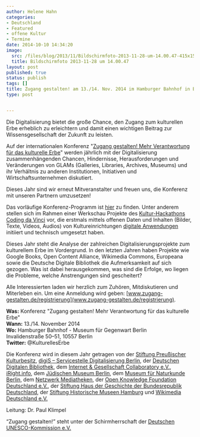 ```yaml
---
author: Helene Hahn
categories:
- Deutschland
- Featured
- offene Kultur
- Termine
date: 2014-10-10 14:34:20
image:
  src: /files/blog/2013/11/Bildschirmfoto-2013-11-28-um-14.00.47-415x159.png
  title: Bildschirmfoto 2013-11-28 um 14.00.47
layout: post
published: true
status: publish
tags: []
title: Zugang gestalten! am 13./14. Nov. 2014 im Hamburger Bahnhof in Berlin
type: post


---
```


Die Digitalisierung bietet die große Chance, den Zugang zum kulturellen Erbe erheblich zu erleichtern und damit einen wichtigen Beitrag zur Wissensgesellschaft der Zukunft zu leisten.

Auf der internationalen Konferenz "[Zugang gestalten! Mehr Verantwortung für das kulturelle Erbe](https://civicrm.wikimedia.de/sites/all/modules/civicrm/extern/url.php?u=333&qid=10661)" werden jährlich mit der Digitalisierung zusammenhängenden Chancen, Hindernisse, Herausforderungen und Veränderungen von GLAMs (Galleries, Libraries, Archives, Museums) und ihr Verhältnis zu anderen Institutionen, Initiativen und Wirtschaftsunternehmen diskutiert.

Dieses Jahr sind wir erneut Mitveranstalter und freuen uns, die Konferenz mit unseren Partnern umzusetzen!

Das vorläufige Konferenz-Programm ist [hier](http://www.zugang-gestalten.de/vorlaeufiges-programm/) zu finden. Unter anderem stellen sich im Rahmen einer Werkschau Projekte des [Kultur-Hackathons Coding da Vinci](http://codingdavinci.de) vor, die erstmals mittels offenen Daten und Inhalten (Bilder, Texte, Videos, Audios) von Kultureinrichtungen [digitale Anwendungen](http://codingdavinci.de/projekte/) initiiert und technisch umgesetzt haben.

Dieses Jahr steht die Analyse der zahlreichen Digitalisierungsprojekte zum kulturellem Erbe im Vordergrund. In den letzten Jahren haben Projekte wie Google Books, Open Content Alliance, Wikimedia Commons, Europeana sowie die Deutsche Digitale Bibliothek die Aufmerksamkeit auf sich gezogen. Was ist dabei herausgekommen, was sind die Erfolge, wo liegen die Probleme, welche Anstrengungen sind gescheitert?

Alle Interessierten laden wir herzlich zum Zuhören, Mitdiskutieren und Miterleben ein. Um eine Anmeldung wird geben: [www.zugang-gestalten.de/registrierung](www.zugang-gestalten.de/registrierung).

**Was:** Konferenz "Zugang gestalten! Mehr Verantwortung für das kulturelle Erbe"  
**Wann:** 13./14. November 2014  
**Wo:** Hamburger Bahnhof - Museum für Gegenwart Berlin  
Invalidenstraße 50–51, 10557 Berlin  
**Twitter:** @KulturellesErbe

Die Konferenz wird in diesem Jahr getragen von der [Stiftung Preußischer Kulturbesitz](http://www.preussischer-kulturbesitz.de), [digiS – Servicestelle Digitalisierung Berlin](http://www.servicestelle-digitalisierung.de/confluence/pages/viewpage.action?pageId=917513), der [Deutschen Digitalen Bibliothek](https://www.deutsche-digitale-bibliothek.de), dem [Internet & Gesellschaft Collaboratory e.V.](http://www.collaboratory.de/w/Hauptseite), [iRight.info](http://irights.info), dem [Jüdischen Museum Berlin](http://www.jmberlin.de), dem [Museum für Naturkunde Berlin](http://www.naturkundemuseum-berlin.de), dem [Netzwerk Mediatheken](http://www.netzwerk-mediatheken.de), der [Open Knowledge Foundation Deutschland e.V.](//okfn.de), der [Stiftung Haus der Geschichte der Bundesrepublik Deutschland](http://www.hdg.de/stiftung/), der [Stiftung Historische Museen Hamburg](http://www.historische-museen-hamburg.de/de/index.htm) und [Wikimedia Deutschland e.V.](https://www.wikimedia.de/wiki/Hauptseite)

Leitung: Dr. Paul Klimpel

“Zugang gestalten!” steht unter der Schirmherrschaft der [Deutschen UNESCO-Kommission e.V.](http://www.unesco.de/home.html)